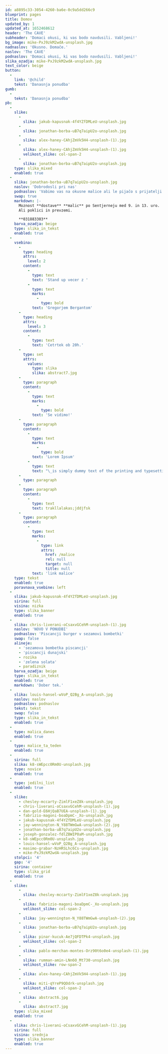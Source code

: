 ```yaml
---
id: a8895c33-3054-4260-ba6e-0c9a5dd266c9
blueprint: pages
title: Domov
updated_by: 1
updated_at: 1652468612
header: 'The CAVE'
subheader: 'Domaci okusi, ki vas bodo navdusili. Vabljeni!'
bg_image: mike-PxJ9zkM2wdA-unsplash.jpg
nadnaslov: 'Okusno. Domače.'
naslov: 'The CAVE'
podnaslov: 'Domaci okusi, ki vas bodo navdusili. Vabljeni!'
slika_ozadja: mike-PxJ9zkM2wdA-unsplash.jpg
text_color: beige
button:
  -
    link: '@child'
    tekst: 'Danasnja ponudba'
gumb:
  -
    tekst: 'Danasnja ponudba'
pb:
  -
    slike:
      -
        slika: jakub-kapusnak-4f4YZfDMLeU-unsplash.jpg
      -
        slika: jonathan-borba-uB7q7aipU2o-unsplash.jpg
      -
        slika: alex-haney-CAhjZmVk5H4-unsplash-(1).jpg
      -
        slika: alex-haney-CAhjZmVk5H4-unsplash-(1).jpg
        velikost_slike: col-span-2
      -
        slika: jonathan-borba-uB7q7aipU2o-unsplash.jpg
    type: slika_mixed
    enabled: true
  -
    slika: jonathan-borba-uB7q7aipU2o-unsplash.jpg
    naslov: 'Dobrodosli pri nas'
    podnaslov: 'Vabimo vas na okusne malice ali le pijačo s prijatelji.'
    swap: true
    markdown: |-
      Moznost **dostave** **malic** po Sentjerneju med 9. in 13. uro.
      Ali poklici in prevzemi.

      **031883303**
    barva_ozadja: beige
    type: slika_in_tekst
    enabled: true
  -
    vsebina:
      -
        type: heading
        attrs:
          level: 2
        content:
          -
            type: text
            text: 'Stand up vecer z '
          -
            type: text
            marks:
              -
                type: bold
            text: 'Gregorjem Bergantom'
      -
        type: heading
        attrs:
          level: 3
        content:
          -
            type: text
            text: 'Cetrtek ob 20h.'
      -
        type: set
        attrs:
          values:
            type: slika
            slika: abstract7.jpg
      -
        type: paragraph
        content:
          -
            type: text
            marks:
              -
                type: bold
            text: 'Se vidimo!'
      -
        type: paragraph
        content:
          -
            type: text
            marks:
              -
                type: bold
            text: 'Lorem Ipsum'
          -
            type: text
            text: "\_is simply dummy text of the printing and typesetting industry. Lorem Ipsum has been the industry's standard dummy text ever since the 1500s, when an unknown printer took a galley of type and scrambled it to make a type specimen book. It has survived not only five centuries, but also the leap into electronic typesetting, remaining essentially unchanged. It was popularised in the 1960s with the release of Letraset sheets containing Lorem Ipsum passages, and more recently with desktop publishing software like Aldus PageMaker including versions of Lorem Ipsum."
      -
        type: paragraph
      -
        type: paragraph
        content:
          -
            type: text
            text: trakllalakas;jddjfsk
      -
        type: paragraph
        content:
          -
            type: text
            marks:
              -
                type: link
                attrs:
                  href: /malice
                  rel: null
                  target: null
                  title: null
            text: 'link malice'
    type: tekst
    enabled: true
    poravnava_vsebine: left
  -
    slika: jakub-kapusnak-4f4YZfDMLeU-unsplash.jpg
    sirina: full
    visina: nizka
    type: slika_banner
    enabled: true
  -
    slika: chris-liverani-oCsaxvGCehM-unsplash-(1).jpg
    naslov: 'NOVO V PONUDBI'
    podnaslov: 'Piscancji burger v sezamovi bombetki'
    swap: false
    alineje:
      - 'sezamova bombetka piscancji'
      - 'piscancji dunajski'
      - rozika
      - 'zelena solata'
      - paradiznik
    barva_ozadja: beige
    type: slika_in_tekst
    enabled: true
    markdown: 'Dober tek.'
  -
    slika: louis-hansel-wVoP_Q2Bg_A-unsplash.jpg
    naslov: naslov
    podnaslov: podnaslov
    tekst: tekst
    swap: false
    type: slika_in_tekst
    enabled: true
  -
    type: malica_danes
    enabled: true
  -
    type: malice_ta_teden
    enabled: true
  -
    sirina: full
    slika: k8-sWEpcc0Rm0U-unsplash.jpg
    type: novice
    enabled: true
  -
    type: jedilni_list
    enabled: true
  -
    slike:
      - chesley-mccarty-ZimlF1xeZ8k-unsplash.jpg
      - chris-liverani-oCsaxvGCehM-unsplash-(1).jpg
      - dan-gold-E6HjQaB7UEA-unsplash-(1).jpg
      - fabrizio-magoni-boaDpmC-_Xo-unsplash.jpg
      - jakub-kapusnak-4f4YZfDMLeU-unsplash.jpg
      - jay-wennington-N_Y88TWmGwA-unsplash-(2).jpg
      - jonathan-borba-uB7q7aipU2o-unsplash.jpg
      - joseph-gonzalez-fdlZBWIP0aM-unsplash.jpg
      - k8-sWEpcc0Rm0U-unsplash.jpg
      - louis-hansel-wVoP_Q2Bg_A-unsplash.jpg
      - masimo-grabar-NzHRSLhc6Cs-unsplash.jpg
      - mike-PxJ9zkM2wdA-unsplash.jpg
    stolpci: '4'
    gap: '4'
    sirina: container
    type: slika_grid
    enabled: true
  -
    slike:
      -
        slika: chesley-mccarty-ZimlF1xeZ8k-unsplash.jpg
      -
        slika: fabrizio-magoni-boaDpmC-_Xo-unsplash.jpg
        velikost_slike: col-span-2
      -
        slika: jay-wennington-N_Y88TWmGwA-unsplash-(2).jpg
      -
        slika: jonathan-borba-uB7q7aipU2o-unsplash.jpg
      -
        slika: pinar-kucuk-Ae7jQFDTPk4-unsplash.jpg
        velikost_slike: col-span-2
      -
        slika: pablo-merchan-montes-Orz90t6o0e4-unsplash-(1).jpg
      -
        slika: rumman-amin-LNn6O_Mt730-unsplash.jpg
        velikost_slike: row-span-2
      -
        slika: alex-haney-CAhjZmVk5H4-unsplash-(1).jpg
      -
        slika: miti-qYreP9QOdrk-unsplash.jpg
        velikost_slike: col-span-2
      -
        slika: abstract6.jpg
      -
        slika: abstract7.jpg
    type: slika_mixed
    enabled: true
  -
    slika: chris-liverani-oCsaxvGCehM-unsplash-(1).jpg
    sirina: full
    visina: srednja
    type: slika_banner
    enabled: true
---
```

